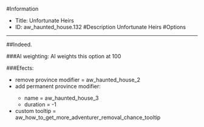 #Information
 - Title: Unfortunate Heirs
 - ID: aw_haunted_house.132
#Description
Unfortunate Heirs
#Options

___
##Indeed.

###AI weighting:
AI weights this option at 100


###Efects:<ul><li>remove province modifier = aw_haunted_house_2</li><li>add permanent province modifier:</li><ul><li>name = aw_haunted_house_3</li><li>duration = -1</li></ul><li>custom tooltip = aw_how_to_get_more_adventurer_removal_chance_tooltip</li></ul>
